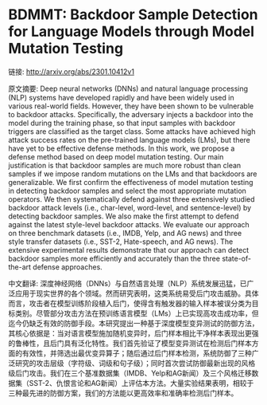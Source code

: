# BDMMT: Backdoor Sample Detection for Language Models through Model Mutation Testing

链接: http://arxiv.org/abs/2301.10412v1

原文摘要:
Deep neural networks (DNNs) and natural language processing (NLP) systems
have developed rapidly and have been widely used in various real-world fields.
However, they have been shown to be vulnerable to backdoor attacks.
Specifically, the adversary injects a backdoor into the model during the
training phase, so that input samples with backdoor triggers are classified as
the target class. Some attacks have achieved high attack success rates on the
pre-trained language models (LMs), but there have yet to be effective defense
methods. In this work, we propose a defense method based on deep model mutation
testing. Our main justification is that backdoor samples are much more robust
than clean samples if we impose random mutations on the LMs and that backdoors
are generalizable. We first confirm the effectiveness of model mutation testing
in detecting backdoor samples and select the most appropriate mutation
operators. We then systematically defend against three extensively studied
backdoor attack levels (i.e., char-level, word-level, and sentence-level) by
detecting backdoor samples. We also make the first attempt to defend against
the latest style-level backdoor attacks. We evaluate our approach on three
benchmark datasets (i.e., IMDB, Yelp, and AG news) and three style transfer
datasets (i.e., SST-2, Hate-speech, and AG news). The extensive experimental
results demonstrate that our approach can detect backdoor samples more
efficiently and accurately than the three state-of-the-art defense approaches.

中文翻译:
深度神经网络（DNNs）与自然语言处理（NLP）系统发展迅猛，已广泛应用于现实世界的各个领域。然而研究表明，这类系统易受后门攻击威胁。具体而言，攻击者在模型训练阶段植入后门，使得含有触发器的输入样本被误分类为目标类别。尽管部分攻击方法在预训练语言模型（LMs）上已实现高攻击成功率，但迄今仍缺乏有效的防御手段。本研究提出一种基于深度模型变异测试的防御方法，其核心依据是：当对语言模型施加随机变异时，后门样本相比干净样本表现出更强的鲁棒性，且后门具有泛化特性。我们首先验证了模型变异测试在检测后门样本方面的有效性，并筛选出最优变异算子；随后通过后门样本检测，系统防御了三种广泛研究的攻击层级（字符级、词级和句子级）；同时首次尝试防御最新出现的风格级后门攻击。我们在三个基准数据集（IMDB、Yelp和AG新闻）及三个风格迁移数据集（SST-2、仇恨言论和AG新闻）上评估本方法。大量实验结果表明，相较于三种最先进的防御方案，我们的方法能以更高效率和准确率检测后门样本。

